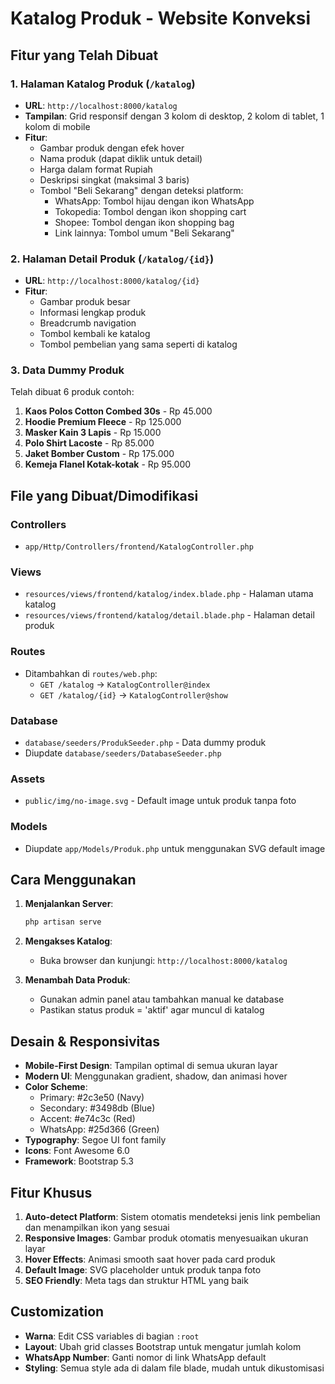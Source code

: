 # Katalog Produk - Website Konveksi

## Fitur yang Telah Dibuat

### 1. Halaman Katalog Produk (`/katalog`)
- **URL**: `http://localhost:8000/katalog`
- **Tampilan**: Grid responsif dengan 3 kolom di desktop, 2 kolom di tablet, 1 kolom di mobile
- **Fitur**:
  - Gambar produk dengan efek hover
  - Nama produk (dapat diklik untuk detail)
  - Harga dalam format Rupiah
  - Deskripsi singkat (maksimal 3 baris)
  - Tombol "Beli Sekarang" dengan deteksi platform:
    - WhatsApp: Tombol hijau dengan ikon WhatsApp
    - Tokopedia: Tombol dengan ikon shopping cart
    - Shopee: Tombol dengan ikon shopping bag
    - Link lainnya: Tombol umum "Beli Sekarang"

### 2. Halaman Detail Produk (`/katalog/{id}`)
- **URL**: `http://localhost:8000/katalog/{id}`
- **Fitur**:
  - Gambar produk besar
  - Informasi lengkap produk
  - Breadcrumb navigation
  - Tombol kembali ke katalog
  - Tombol pembelian yang sama seperti di katalog

### 3. Data Dummy Produk
Telah dibuat 6 produk contoh:
1. **Kaos Polos Cotton Combed 30s** - Rp 45.000
2. **Hoodie Premium Fleece** - Rp 125.000
3. **Masker Kain 3 Lapis** - Rp 15.000
4. **Polo Shirt Lacoste** - Rp 85.000
5. **Jaket Bomber Custom** - Rp 175.000
6. **Kemeja Flanel Kotak-kotak** - Rp 95.000

## File yang Dibuat/Dimodifikasi

### Controllers
- `app/Http/Controllers/frontend/KatalogController.php`

### Views
- `resources/views/frontend/katalog/index.blade.php` - Halaman utama katalog
- `resources/views/frontend/katalog/detail.blade.php` - Halaman detail produk

### Routes
- Ditambahkan di `routes/web.php`:
  - `GET /katalog` → `KatalogController@index`
  - `GET /katalog/{id}` → `KatalogController@show`

### Database
- `database/seeders/ProdukSeeder.php` - Data dummy produk
- Diupdate `database/seeders/DatabaseSeeder.php`

### Assets
- `public/img/no-image.svg` - Default image untuk produk tanpa foto

### Models
- Diupdate `app/Models/Produk.php` untuk menggunakan SVG default image

## Cara Menggunakan

1. **Menjalankan Server**:
   ```bash
   php artisan serve
   ```

2. **Mengakses Katalog**:
   - Buka browser dan kunjungi: `http://localhost:8000/katalog`

3. **Menambah Data Produk**:
   - Gunakan admin panel atau tambahkan manual ke database
   - Pastikan status produk = 'aktif' agar muncul di katalog

## Desain & Responsivitas

- **Mobile-First Design**: Tampilan optimal di semua ukuran layar
- **Modern UI**: Menggunakan gradient, shadow, dan animasi hover
- **Color Scheme**: 
  - Primary: #2c3e50 (Navy)
  - Secondary: #3498db (Blue)
  - Accent: #e74c3c (Red)
  - WhatsApp: #25d366 (Green)
- **Typography**: Segoe UI font family
- **Icons**: Font Awesome 6.0
- **Framework**: Bootstrap 5.3

## Fitur Khusus

1. **Auto-detect Platform**: Sistem otomatis mendeteksi jenis link pembelian dan menampilkan ikon yang sesuai
2. **Responsive Images**: Gambar produk otomatis menyesuaikan ukuran layar
3. **Hover Effects**: Animasi smooth saat hover pada card produk
4. **Default Image**: SVG placeholder untuk produk tanpa foto
5. **SEO Friendly**: Meta tags dan struktur HTML yang baik

## Customization

- **Warna**: Edit CSS variables di bagian `:root`
- **Layout**: Ubah grid classes Bootstrap untuk mengatur jumlah kolom
- **WhatsApp Number**: Ganti nomor di link WhatsApp default
- **Styling**: Semua style ada di dalam file blade, mudah untuk dikustomisasi